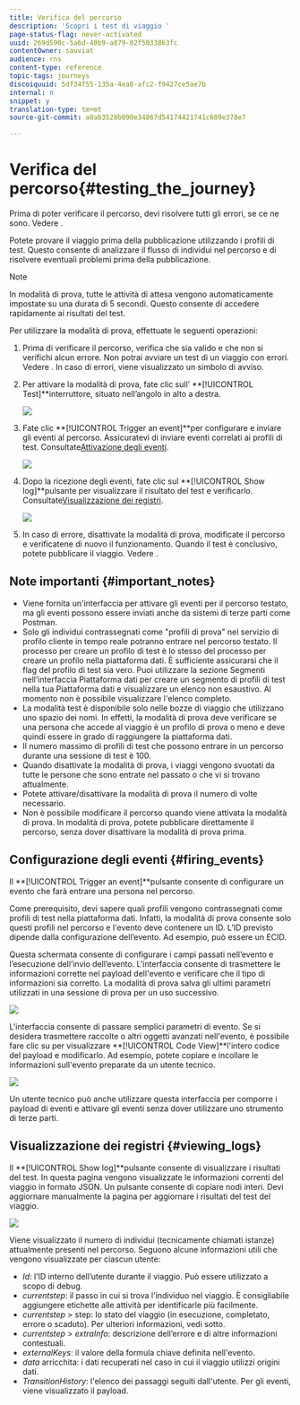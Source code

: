 ```yaml
---
title: Verifica del percorso
description: 'Scopri i test di viaggio '
page-status-flag: never-activated
uuid: 269d590c-5a6d-40b9-a879-02f5033863fc
contentOwner: sauviat
audience: rns
content-type: reference
topic-tags: journeys
discoiquuid: 5df34f55-135a-4ea8-afc2-f9427ce5ae7b
internal: n
snippet: y
translation-type: tm+mt
source-git-commit: a0ab3528b090e34867d54174421741c689e378e7

---
```



# Verifica del percorso{#testing_the_journey}

Prima di poter verificare il percorso, devi risolvere tutti gli errori, se ce ne sono. Vedere [](../about/troubleshooting.md#section_h3q_kqk_fhb).

Potete provare il viaggio prima della pubblicazione utilizzando i profili di test. Questo consente di analizzare il flusso di individui nel percorso e di risolvere eventuali problemi prima della pubblicazione.

>[!NOTE]
>
>In modalità di prova, tutte le attività di attesa vengono automaticamente impostate su una durata di 5 secondi. Questo consente di accedere rapidamente ai risultati del test.

Per utilizzare la modalità di prova, effettuate le seguenti operazioni:

1. Prima di verificare il percorso, verifica che sia valido e che non si verifichi alcun errore. Non potrai avviare un test di un viaggio con errori. Vedere [](../about/troubleshooting.md#section_h3q_kqk_fhb). In caso di errori, viene visualizzato un simbolo di avviso.

1. Per attivare la modalità di prova, fate clic sull’ **[!UICONTROL Test]**interruttore, situato nell’angolo in alto a destra.

   ![](../assets/journeytest1.png)

1. Fate clic **[!UICONTROL Trigger an event]**per configurare e inviare gli eventi al percorso. Assicuratevi di inviare eventi correlati ai profili di test. Consultate[Attivazione degli eventi](#firing_events).

   ![](../assets/journeyuctest1.png)

1. Dopo la ricezione degli eventi, fate clic sul **[!UICONTROL Show log]**pulsante per visualizzare il risultato del test e verificarlo. Consultate[Visualizzazione dei registri](#viewing_logs).

   ![](../assets/journeyuctest2.png)

1. In caso di errore, disattivate la modalità di prova, modificate il percorso e verificatene di nuovo il funzionamento. Quando il test è conclusivo, potete pubblicare il viaggio. Vedere [](../building-journeys/publishing-the-journey.md).

## Note importanti {#important_notes}

* Viene fornita un&#39;interfaccia per attivare gli eventi per il percorso testato, ma gli eventi possono essere inviati anche da sistemi di terze parti come Postman.
* Solo gli individui contrassegnati come &quot;profili di prova&quot; nel servizio di profilo cliente in tempo reale potranno entrare nel percorso testato. Il processo per creare un profilo di test è lo stesso del processo per creare un profilo nella piattaforma dati. È sufficiente assicurarsi che il flag del profilo di test sia vero. Puoi utilizzare la sezione Segmenti nell’interfaccia Piattaforma dati per creare un segmento di profili di test nella tua Piattaforma dati e visualizzare un elenco non esaustivo. Al momento non è possibile visualizzare l&#39;elenco completo.
* La modalità test è disponibile solo nelle bozze di viaggio che utilizzano uno spazio dei nomi. In effetti, la modalità di prova deve verificare se una persona che accede al viaggio è un profilo di prova o meno e deve quindi essere in grado di raggiungere la piattaforma dati.
* Il numero massimo di profili di test che possono entrare in un percorso durante una sessione di test è 100.
* Quando disattivate la modalità di prova, i viaggi vengono svuotati da tutte le persone che sono entrate nel passato o che vi si trovano attualmente.
* Potete attivare/disattivare la modalità di prova il numero di volte necessario.
* Non è possibile modificare il percorso quando viene attivata la modalità di prova. In modalità di prova, potete pubblicare direttamente il percorso, senza dover disattivare la modalità di prova prima.

## Configurazione degli eventi {#firing_events}

Il **[!UICONTROL Trigger an event]**pulsante consente di configurare un evento che farà entrare una persona nel percorso.

Come prerequisito, devi sapere quali profili vengono contrassegnati come profili di test nella piattaforma dati. Infatti, la modalità di prova consente solo questi profili nel percorso e l&#39;evento deve contenere un ID. L’ID previsto dipende dalla configurazione dell’evento. Ad esempio, può essere un ECID.

Questa schermata consente di configurare i campi passati nell’evento e l’esecuzione dell’invio dell’evento. L&#39;interfaccia consente di trasmettere le informazioni corrette nel payload dell&#39;evento e verificare che il tipo di informazioni sia corretto. La modalità di prova salva gli ultimi parametri utilizzati in una sessione di prova per un uso successivo.

![](../assets/journeytest4.png)

L&#39;interfaccia consente di passare semplici parametri di evento. Se si desidera trasmettere raccolte o altri oggetti avanzati nell&#39;evento, è possibile fare clic su per visualizzare **[!UICONTROL Code View]**l&#39;intero codice del payload e modificarlo. Ad esempio, potete copiare e incollare le informazioni sull&#39;evento preparate da un utente tecnico.

![](../assets/journeytest5.png)

Un utente tecnico può anche utilizzare questa interfaccia per comporre i payload di eventi e attivare gli eventi senza dover utilizzare uno strumento di terze parti.

## Visualizzazione dei registri {#viewing_logs}

Il **[!UICONTROL Show log]**pulsante consente di visualizzare i risultati del test. In questa pagina vengono visualizzate le informazioni correnti del viaggio in formato JSON. Un pulsante consente di copiare nodi interi. Devi aggiornare manualmente la pagina per aggiornare i risultati del test del viaggio.

![](../assets/journeytest3.png)

Viene visualizzato il numero di individui (tecnicamente chiamati istanze) attualmente presenti nel percorso. Seguono alcune informazioni utili che vengono visualizzate per ciascun utente:

* _Id_: l’ID interno dell’utente durante il viaggio. Può essere utilizzato a scopo di debug.
* _currentstep_: il passo in cui si trova l&#39;individuo nel viaggio. È consigliabile aggiungere etichette alle attività per identificarle più facilmente.
* _currentstep_ > step: lo stato del viaggio (in esecuzione, completato, errore o scaduto). Per ulteriori informazioni, vedi sotto.
* _currentstep_ > _extraInfo_: descrizione dell’errore e di altre informazioni contestuali.
* _externalKeys_: il valore della formula chiave definita nell&#39;evento.
* _data_ arricchita: i dati recuperati nel caso in cui il viaggio utilizzi origini dati.
* _TransitionHistory_: l&#39;elenco dei passaggi seguiti dall&#39;utente. Per gli eventi, viene visualizzato il payload.

